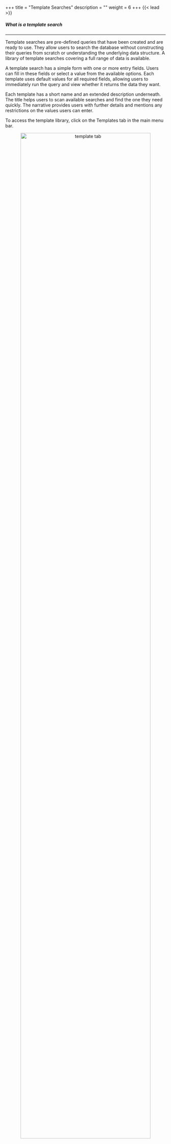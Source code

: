 +++
title = "Template Searches"
description = ""
weight = 6
+++
{{< lead >}}


##### _What is a template search_
----
<div class="text-justify">
<p>Template searches are pre-defined queries that have been created and are ready
to use. They allow users to search the database without constructing their
queries from scratch or understanding the underlying data structure. A library
of template searches covering a full range of data is available.</p>
<p>A template search has a simple form with one or more entry fields.
Users can fill in these fields or select a value from the available options.
Each template uses default values for all required fields, allowing users to
immediately run the query and view whether it returns the data they want.</p>

Each template has a short name and an extended description underneath.
The title helps users to scan available searches and find the one they
need quickly. The narrative provides users with further details and mentions
any restrictions on the values users can enter.<br/>

To access the template library, click on the Templates tab in the main menu bar.


<p align="center">
  <img src="https://i.imgur.com/bKsRSsb.png" class ="shadow" alt="template tab"
  width=90% height=90% />
</p>
<br/>

##### _Finding the template search that you want_
----
There is a long list of predefined searches, and checking all available templates can be time-consuming. So, to help users find the template they want, they can filter the list either by keyword/description or by data category.

<p align="center">
<img src="https://i.imgur.com/rbI8FGw.png" class ="shadow" alt="filter by term or category"
width=90% height=90% />
</p>

If you are not sure about which category to use as a filter, category tags are shown at the bottom right corner of each template preview.   
<p align="center">
<img src="https://i.imgur.com/y2FKjxO.png" class ="shadow" alt="category tags"
width=90% height=90% />
</p>
<br/>

##### _Can’t find what you want - let us know!_
----
If you can’t find a template search that you want or there is one available that doesn’t entirely return everything you need, please do not hesitate to reach out. We can create a custom template or modify an existing one and make it available to you immediately, assuming the data is available in the database. Let us know using the [Contact Us](https://flymine.readthedocs.io/en/latest/contact/Documentationcontact.html#contact) form found on all InterMine pages or send us an email at support@flymine.org.

##### _Running a template search_
----
A template search provides users with a fillable form with one or more fields to set. Some may require entering a value; others have a set of available choices in a drop-down list. Some templates offer optional search constraints that users can turn on or off as desired. Once everything looks good, the user can click **view >>** to further expand the template and view the results preview and constraints window.
<p align="center">
<img src="https://i.imgur.com/buzvPow.png" class ="shadow" alt="preview"
width=90% height=90% />
</p>

To see all of the search results, users can click **view rows**
<p align="center">
<img src="https://i.imgur.com/s0rtEjl.png" class ="shadow" alt="view rows window"
width=90% height=90% />
</p>
<br/>

<p align="center">
<img src="https://i.imgur.com/fV91PQg.png" class ="shadow" alt="results table"
width=90% height=90% />
</p>


##### _How do I run a template search with one of my lists or a public list_
----
First, remember to **log in** so that you can view and use your saved lists. Users can run templates to search for a keyword in relevant [Lists](https://flymine.readthedocs.io/en/latest/lists/overview/Documentationlists.html#overview) of objects by selecting the **In List** option.

<p align="center">
<img src="https://i.imgur.com/XDJ0Q2L.png" class ="shadow" alt="in list option"
width=90% height=90% />
</p>

If a user has a list of the correct type (e.g. a list of genes) or a public one that matches their needs exists, they can choose their preferred list from the shown drop-down set.

<p align="center">
<img src="https://i.imgur.com/ooLSAzD.png" class ="shadow" alt="choosing a list"
width=90% height=90% />
</p>


##### _Understanding your results_
----
The template search returns results in a tabular format. Besides displaying query results, results tables are also a powerful analysis tool. Check the [Results Tables](https://flymine.readthedocs.io/en/latest/results-tables/Documentationresultstables.html#resultstables) section for more details on how to save or download search results.

##### _Modifying a template search_
----

Still under construction...
<br/>

##### _Building your own template search_
----
 Coming Soon...
 <br/>

##### _Troubleshooting_
----
**Q: Why don’t I see any results after running a template search?** <br/>

**A:** All templates should return results with the default values provided. Please [Contact Us](https://flymine.readthedocs.io/en/latest/contact/Documentationcontact.html#contact) if you find any template that doesn’t.

* If you have entered your desired values and the template returns No Results in the results preview window, meaning the data you are looking for is not available.
* For more complex searches with optional constraints, the way the search is constructed may affect the results - some of the required data might be missing resulting in no results. If you have activated multiple optional constraints, it is often a good idea to turn these on individually to see if one of them is causing the problem. By default adding a constraint means that the data MUST satisfy that constraint for the search to return results - take a look at [Outer Joins](https://flymine.readthedocs.io/en/latest/query-builder/Documentationquerybuilder.html#outerjoin) for more details. Please [Contact Us](https://flymine.readthedocs.io/en/latest/contact/Documentationcontact.html#contact) if you require further assistance.






</div>
